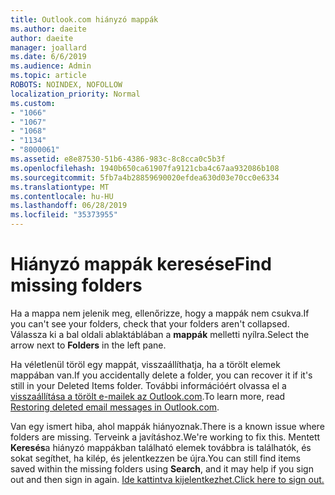 ```yaml
---
title: Outlook.com hiányzó mappák
ms.author: daeite
author: daeite
manager: joallard
ms.date: 6/6/2019
ms.audience: Admin
ms.topic: article
ROBOTS: NOINDEX, NOFOLLOW
localization_priority: Normal
ms.custom:
- "1066"
- "1067"
- "1068"
- "1134"
- "8000061"
ms.assetid: e8e87530-51b6-4386-983c-8c8cca0c5b3f
ms.openlocfilehash: 1940b650ca61907fa9121cba4c67aa932086b108
ms.sourcegitcommit: 5fb7a4b28859690020efdea630d03e70cc0e6334
ms.translationtype: MT
ms.contentlocale: hu-HU
ms.lasthandoff: 06/28/2019
ms.locfileid: "35373955"
---
```

# <a name="find-missing-folders"></a><span data-ttu-id="db319-102">Hiányzó mappák keresése</span><span class="sxs-lookup"><span data-stu-id="db319-102">Find missing folders</span></span>

<span data-ttu-id="db319-103">Ha a mappa nem jelenik meg, ellenőrizze, hogy a mappák nem csukva.</span><span class="sxs-lookup"><span data-stu-id="db319-103">If you can't see your folders, check that your folders aren't collapsed.</span></span> <span data-ttu-id="db319-104">Válassza ki a bal oldali ablaktáblában a **mappák** melletti nyílra.</span><span class="sxs-lookup"><span data-stu-id="db319-104">Select the arrow next to **Folders** in the left pane.</span></span>
  
<span data-ttu-id="db319-105">Ha véletlenül töröl egy mappát, visszaállíthatja, ha a törölt elemek mappában van.</span><span class="sxs-lookup"><span data-stu-id="db319-105">If you accidentally delete a folder, you can recover it if it's still in your Deleted Items folder.</span></span> <span data-ttu-id="db319-106">További információért olvassa el a [visszaállítása a törölt e-mailek az Outlook.com](https://support.office.com/article/cf06ab1b-ae0b-418c-a4d9-4e895f83ed50).</span><span class="sxs-lookup"><span data-stu-id="db319-106">To learn more, read [Restoring deleted email messages in Outlook.com](https://support.office.com/article/cf06ab1b-ae0b-418c-a4d9-4e895f83ed50).</span></span>
  
<span data-ttu-id="db319-107">Van egy ismert hiba, ahol mappák hiányoznak.</span><span class="sxs-lookup"><span data-stu-id="db319-107">There is a known issue where folders are missing.</span></span> <span data-ttu-id="db319-108">Terveink a javításhoz.</span><span class="sxs-lookup"><span data-stu-id="db319-108">We're working to fix this.</span></span> <span data-ttu-id="db319-109">Mentett **Keresés**a hiányzó mappákban található elemek továbbra is találhatók, és sokat segíthet, ha kilép, és jelentkezzen be újra.</span><span class="sxs-lookup"><span data-stu-id="db319-109">You can still find items saved within the missing folders using **Search**, and it may help if you sign out and then sign in again.</span></span> [<span data-ttu-id="db319-110">Ide kattintva kijelentkezhet.</span><span class="sxs-lookup"><span data-stu-id="db319-110">Click here to sign out.</span></span>](https://login.live.com/logout.srf)
